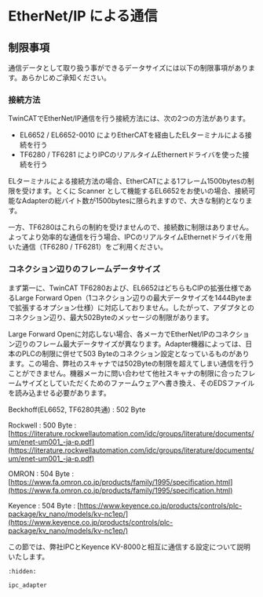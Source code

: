 # EtherNet/IP による通信

## 制限事項

通信データとして取り扱う事ができるデータサイズには以下の制限事項があります。あらかじめご承知ください。

### 接続方法

TwinCATでEtherNet/IP通信を行う接続方法には、次の2つの方法があります。

* EL6652 / EL6652-0010 によりEtherCATを経由したELターミナルによる接続を行う
* TF6280 / TF6281 によりIPCのリアルタイムEthernertドライバを使った接続を行う

ELターミナルによる接続方法の場合、EtherCATによる1フレーム1500bytesの制限を受けます。とくに Scanner として機能するEL6652をお使いの場合、接続可能なAdapterの総バイト数が1500bytesに限られますので、大きな制約となります。

一方、TF6280はこれらの制約を受けませんので、接続数に制限はありません。よってより効率的な通信を行う場合、IPCのリアルタイムEthernetドライバを用いた通信（TF6280 / TF6281）をご利用ください。

### コネクション辺りのフレームデータサイズ

まず第一に、TwinCAT TF6280および、EL6652はどちらもCIPの拡張仕様であるLarge Forward Open（1コネクション辺りの最大データサイズを1444Byteまで拡張するオプション仕様）に対応しておりません。したがって、アダプタとのコネクション辺り、最大502Byteのメッセージの制限があります。

Large Forward Openに対応しない場合、各メーカでEtherNet/IPのコネクション辺りのフレーム最大データサイズが異なります。Adapter機器によっては、日本のPLCの制限に併せて503 Byteのコネクション設定となっているものがあります。この場合、弊社のスキャナでは502Byteの制限を超えてしまい通信を行うことができません。機器メーカに問い合わせて他社スキャナの制限に合ったフレームサイズとしていただくためのファームウェアへ書き換え、そのEDSファイルを読み込ませる必要があります。

Beckhoff(EL6652, TF6280共通)
    : 502 Byte

Rockwell
    : 500 Byte
    : [https://literature.rockwellautomation.com/idc/groups/literature/documents/um/enet-um001_-ja-p.pdf](https://literature.rockwellautomation.com/idc/groups/literature/documents/um/enet-um001_-ja-p.pdf)

OMRON
    : 504 Byte
    : [https://www.fa.omron.co.jp/products/family/1995/specification.html](https://www.fa.omron.co.jp/products/family/1995/specification.html)

Keyence
    : 504 Byte
    : [https://www.keyence.co.jp/products/controls/plc-package/kv_nano/models/kv-nc1ep/](https://www.keyence.co.jp/products/controls/plc-package/kv_nano/models/kv-nc1ep/)

この節では、弊社IPCとKeyence KV-8000と相互に通信する設定について説明いたします。

```{toctree}
:hidden:

ipc_adapter
```
